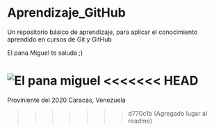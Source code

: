 # Aprendizaje_GitHub
Un repositorio básico de aprendizaje, para aplicar el conocimiento aprendido en cursos de Git y GitHub

El pana Miguel te saluda ;)

![El pana miguel](https://i.ytimg.com/vi/mD9u0S03_-Y/hqdefault.jpg "El pana miguel")
<<<<<<< HEAD
=======

Proviniente del 2020
Caracas, Venezuela
>>>>>>> d770c1b (Agregado lugar al readme)
